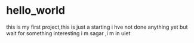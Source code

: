 # hello_world
this is my first project,this is just a starting
i hve not done anything yet but wait for something interesting
i m sagar ,i m in uiet
